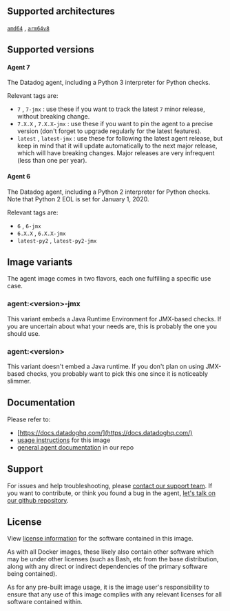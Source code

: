 ## Supported architectures

[`amd64`](https://hub.docker.com/r/datadog/agent-amd64) , [`arm64v8`](https://hub.docker.com/r/datadog/agent-arm64)

## Supported versions

#### Agent 7

The Datadog agent, including a Python 3 interpreter for Python checks.

Relevant tags are:

- `7` , `7-jmx` : use these if you want to track the latest `7` minor release, without breaking change.
- `7.X.X` , `7.X.X-jmx` : use these if you want to pin the agent to a precise version (don't forget to upgrade regularly for the latest features).
- `latest` , `latest-jmx` : use these for following the latest agent release, but keep in mind that it will update automatically to the next major release, which will have breaking changes. Major releases are very infrequent (less than one per year).

#### Agent 6

The Datadog agent, including a Python 2 interpreter for Python checks. Note that Python 2 EOL is set for January 1, 2020.

Relevant tags are:

- `6` , `6-jmx`
- `6.X.X` , `6.X.X-jmx`
- `latest-py2` , `latest-py2-jmx`

## Image variants

The agent image comes in two flavors, each one fulfilling a specific use case.

### agent:\<version\>-jmx

This variant embeds a Java Runtime Environment for JMX-based checks. If you
are uncertain about what your needs are, this is probably the one you should
use.

### agent:\<version\>

This variant doesn't embed a Java runtime. If you don't plan on using
JMX-based checks, you probably want to pick this one since it is noticeably
slimmer.

## Documentation

Please refer to:

- [https://docs.datadoghq.com/](https://docs.datadoghq.com/)
- [usage instructions](https://github.com/DataDog/datadog-agent/tree/master/Dockerfiles/agent) for this image
- [general agent documentation](https://github.com/DataDog/datadog-agent/tree/master/docs) in our repo

## Support

For issues and help troubleshooting, please [contact our support team](https://www.datadoghq.com/support/). If you want to contribute, or think you found a bug in the agent, [let's talk on our github repository](https://github.com/DataDog/datadog-agent).

## License

View [license information](https://github.com/DataDog/datadog-agent/blob/master/LICENSE) for the software contained in this image.

As with all Docker images, these likely also contain other software which may be under other licenses (such as Bash, etc from the base distribution, along with any direct or indirect dependencies of the primary software being contained).

As for any pre-built image usage, it is the image user's responsibility to ensure that any use of this image complies with any relevant licenses for all software contained within.
